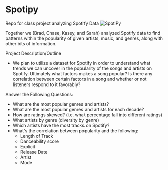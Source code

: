 # Spotipy
Repo for class project analyzing Spotify Data
![SpotiPy](https://github.com/bmedford01/Spotipy/blob/main/Images/SpotiPyHeader.jpg?raw=true)

Together we (Brad, Chase, Kasey, and Sarah) analyzed Spotify data to find patterns within the popularity of given artists, music, and genres, along with other bits of information.

Project Description/Outline
* We plan to utilize a dataset for Spotify in order to understand what trends we can 
   uncover in the popularity of the songs and artists on Spotify. Ultimately what factors 
    makes a song popular? Is there any correlation between certain factors in a song and 
    whether or not listeners respond to it favorably? 

Answer the Following Questions:
* What are the most popular genres and artists? 
* What are the most popular genres and artists for each decade? 
* How are ratings skewed? (i.e. what percentage fall into different ratings)
* What artists by genre (diversity by genre)
* Which artists have the most tracks on Spotify? 
* What's the correlation between popularity and the following:
    * Length of Track
    * Danceability score
    * Explicit
    * Release Date 
    * Artist 
    * Mode 
